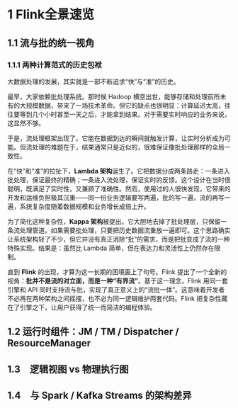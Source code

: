 # 1 Flink全景速览

## 1.1 流与批的统一视角

### 1.1.1 两种计算范式的历史包袱

大数据处理的发展，其实就是一部不断追求“快”与“准”的历史。

最早，大家依赖批处理系统。那时候 Hadoop 横空出世，能够存储和处理前所未有的大规模数据，带来了一场技术革命。但它的缺点也很明显：计算延迟太高，往往要等到几个小时甚至一天之后，才能拿到结果。对于需要实时响应的业务来说，这显然不够。

于是，流处理框架出现了。它能在数据到达的瞬间就触发计算，让实时分析成为可能。但流处理的难题在于，结果通常只是近似的，很难保证像批处理那样的全局一致性。

在“快”和“准”的拉扯下，**Lambda 架构**诞生了。它把数据分成两条路走：一条进入批处理，保证最终的精确；一条进入流处理，保证实时的反馈。这个设计在当时很聪明，既满足了实时性，又兼顾了准确性。然而，使用过的人很快发现，它带来的开发和运维负担极其沉重——同一份业务逻辑要写两遍，批的写一遍，流的再写一遍，系统复杂度随着数据规模和业务增长成倍上升。

为了简化这种复杂性，**Kappa 架构**被提出。它大胆地去掉了批处理层，只保留一条流处理管道。如果需要批处理，只要把历史数据流重放一遍即可。这个思路确实让系统架构轻了不少，但它并没有真正消除“批”的需求，而是把批变成了流的一种特殊实现。结果是：虽然比 Lambda 简单，但在表达力和灵活性上仍然存在限制。

直到 **Flink** 的出现，才算为这一长期的困境画上了句号。Flink 提出了一个全新的视角：**批并不是流的对立面，而是一种“有界流”**。基于这一理念，Flink 用同一套引擎和 API 同时支持流与批，实现了真正意义上的“流批一体”。这意味着开发者不必再在两种架构之间摇摆，也不必为同一逻辑维护两套代码。Flink 把复杂性藏在了引擎之下，让用户获得了统一而简洁的编程体验。

## 1.2 运行时组件：JM / TM / Dispatcher / ResourceManager



## 1.3　逻辑视图 vs 物理执行图



## 1.4　与 Spark / Kafka Streams 的架构差异

